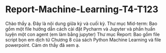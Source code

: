 # Report-Machine-Learning-T4-T123
  Chào thầy ạ. Đây là nội dung giữa kỳ và cuối kỳ.
  Thư mục Mid-term: Bao gồm một file hướng dẫn cách cài đặt Pycharm và Jupyter và phần huấn luyện một con agent (em làm bằng jupyter)
  Thư mục Report: Bao gồm file script bọn em dịch từ Chương 8 của sách Python Machine Learning và file powerpoint.
  Cảm ơn thầy đã xem ạ.
